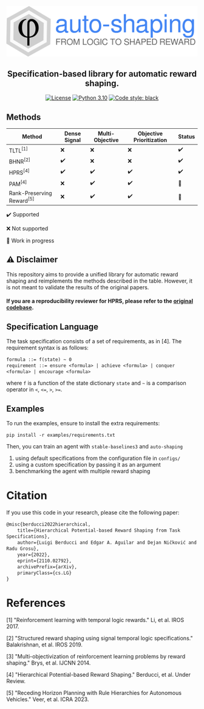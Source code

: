 [![Logo](docs/logo.svg)](https://github.com/luigiberducci/auto-shaping)

<h2 align="center">
Specification-based library for automatic reward shaping.
</h2>

<p align="center">
<a href="https://opensource.org/licenses/MIT"><img alt="License" src="https://img.shields.io/badge/License-MIT-yellow.svg"></a>
<a href="https://python.org"><img alt="Python 3.10" src="https://img.shields.io/badge/python-3.10-blue.svg"></a>
<!--<a href="https://github.com/luigiberducci/auto-shaping/actions/workflows/run-unit-tests-on-pr.yml/badge.svg"><img alt="Workflow Status" src="https://github.com/luigiberducci/auto-shaping/actions/workflows/run-unit-tests-on-pr.yml/badge.svg"></a>-->
<a href="https://github.com/psf/black"><img alt="Code style: black" src="https://img.shields.io/badge/code%20style-black-000000.svg"></a>
</p>

## Methods

| Method                               | Dense Signal       | Multi-Objective    | Objective Prioritization | Status                |
|--------------------------------------|--------------------|--------------------|--------------------------|-----------------------|
| TLTL<sup>[1]</sup>                   | :x:                | :x:                | :x:                      | :heavy_check_mark:    |
| BHNR<sup>[2]</sup>                   | :heavy_check_mark: | :x:                | :x:                      | :heavy_check_mark:    |
| HPRS<sup>[4]</sup>                   | :heavy_check_mark: | :heavy_check_mark: | :heavy_check_mark:       | :heavy_check_mark:    |
| PAM<sup>[4]</sup>                    | :x:                | :heavy_check_mark: | :heavy_check_mark:       | :construction_worker: |
| Rank-Preserving Reward<sup>[5]</sup> | :x:                | :heavy_check_mark: | :heavy_check_mark:       | :construction_worker: |

:heavy_check_mark: Supported

:x: Not supported

:construction_worker: Work in progress

## :warning: Disclaimer
This repository aims to provide a unified library for automatic reward shaping
and reimplements the methods described in the table.
However, it is not meant to validate the results of the original papers. 


#### If you are a reproducibility reviewer for HPRS, please refer to the [original codebase](https://github.com/edalexAguilar/reward_shaping).


## Specification Language

The task specification consists of a set of requirements, as in [4]. The requirement syntax is as follows:

```
formula ::= f(state) ~ 0
requirement ::= ensure <formula> | achieve <formula> | conquer <formula> | encourage <formula>
```

where `f` is a function of the state dictionary `state`
and `~` is a comparison operator in `<`, `<=`, `>`, `>=`.

## Examples

To run the examples, ensure to install the extra requirements:

```
pip install -r examples/requirements.txt
```

Then, you can train an agent with `stable-baselines3` and `auto-shaping`

1. using default specifications from the configuration file in `configs/`
2. using a custom specification by passing it as an argument
3. benchmarking the agent with multiple reward shaping

# Citation

If you use this code in your research, please cite the following paper:

```
@misc{berducci2022hierarchical,
    title={Hierarchical Potential-based Reward Shaping from Task Specifications}, 
    author={Luigi Berducci and Edgar A. Aguilar and Dejan Ničković and Radu Grosu},
    year={2022},
    eprint={2110.02792},
    archivePrefix={arXiv},
    primaryClass={cs.LG}
}
```

# References

[1] "Reinforcement learning with temporal logic rewards." Li, et al. IROS 2017.

[2] "Structured reward shaping using signal temporal logic specifications." Balakrishnan, et al. IROS 2019.

[3] "Multi-objectivization of reinforcement learning problems by reward shaping." Brys, et al. IJCNN 2014.

[4] "Hierarchical Potential-based Reward Shaping." Berducci, et al. Under Review.

[5] "Receding Horizon Planning with Rule Hierarchies for Autonomous Vehicles." Veer, et al. ICRA 2023.
